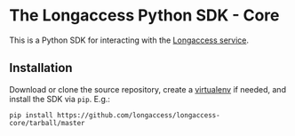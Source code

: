 The Longaccess Python SDK - Core
================================

This is a Python SDK for interacting with the [Longaccess service][la].

Installation
------------

Download or clone the source repository, create a [virtualenv][ve] if needed, and install the SDK via `pip`. E.g.:

    pip install https://github.com/longaccess/longaccess-core/tarball/master
    
[la]: https://www.longaccess.com "the Longaccess website"
[ve]: http://www.virtualenv.org "virtualenv"
[What is Longaccess?]: https://github.com/longaccess/longaccess-docs/blob/master/what_is_longaccess.md "what is Longaccess?"
